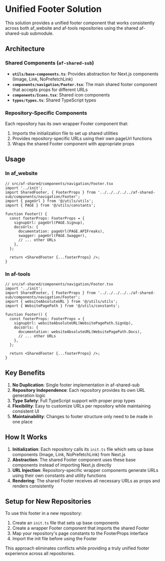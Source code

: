 # Unified Footer Solution

This solution provides a unified footer component that works consistently across both af_website and af-tools repositories using the shared af-shared-sub submodule.

## Architecture

### Shared Components (`af-shared-sub`)
- **`utils/base-components.ts`**: Provides abstraction for Next.js components (Image, Link, NoPrefetchLink)
- **`components/navigation/Footer.tsx`**: The main shared footer component that accepts props for different URLs
- **`components/Icons.tsx`**: Shared icon components
- **`types/types.ts`**: Shared TypeScript types

### Repository-Specific Components
Each repository has its own wrapper Footer component that:
1. Imports the initialization file to set up shared utilities
2. Provides repository-specific URLs using their own pageUrl functions
3. Wraps the shared Footer component with appropriate props

## Usage

### In af_website
```tsx
// src/af-shared/components/navigation/Footer.tsx
import '../init';
import SharedFooter, { FooterProps } from '../../../../../af-shared-sub/components/navigation/Footer';
import { pageUrl } from '@/utils/utils';
import { PAGE } from '@/utils/constants';

function Footer() {
  const footerProps: FooterProps = {
    signupUrl: pageUrl(PAGE.Signup),
    docsUrls: {
      documentation: pageUrl(PAGE.APIFreaks),
      swagger: pageUrl(PAGE.Swagger),
      // ... other URLs
    },
  };

  return <SharedFooter {...footerProps} />;
}
```

### In af-tools
```tsx
// src/af-shared/components/navigation/Footer.tsx
import '../init';
import SharedFooter, { FooterProps } from '../../../../../af-shared-sub/components/navigation/Footer';
import { websiteAbsoluteURL } from '@/utils/utils';
import { WebsitePagePath } from '@/utils/constants';

function Footer() {
  const footerProps: FooterProps = {
    signupUrl: websiteAbsoluteURL(WebsitePagePath.SignUp),
    docsUrls: {
      documentation: websiteAbsoluteURL(WebsitePagePath.Docs),
      // ... other URLs
    },
  };

  return <SharedFooter {...footerProps} />;
}
```

## Key Benefits

1. **No Duplication**: Single footer implementation in af-shared-sub
2. **Repository Independence**: Each repository provides its own URL generation logic
3. **Type Safety**: Full TypeScript support with proper prop types
4. **Flexibility**: Easy to customize URLs per repository while maintaining consistent UI
5. **Maintainability**: Changes to footer structure only need to be made in one place

## How It Works

1. **Initialization**: Each repository calls its `init.ts` file which sets up base components (Image, Link, NoPrefetchLink) from Next.js
2. **Abstraction**: The shared Footer component uses these base components instead of importing Next.js directly
3. **URL Injection**: Repository-specific wrapper components generate URLs using their own constants and utility functions
4. **Rendering**: The shared Footer receives all necessary URLs as props and renders consistently

## Setup for New Repositories

To use this footer in a new repository:

1. Create an `init.ts` file that sets up base components
2. Create a wrapper Footer component that imports the shared Footer
3. Map your repository's page constants to the FooterProps interface
4. Import the init file before using the Footer

This approach eliminates conflicts while providing a truly unified footer experience across all repositories.
